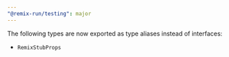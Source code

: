```yaml
---
"@remix-run/testing": major
---
```


The following types are now exported as type aliases instead of interfaces:

- `RemixStubProps`

